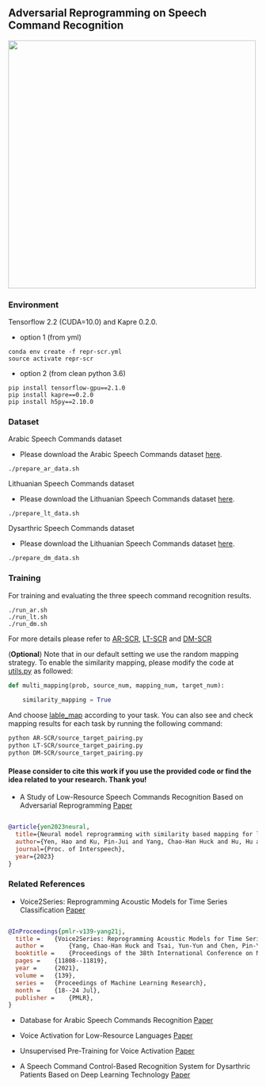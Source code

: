 ## Adversarial Reprogramming on Speech Command Recognition

<img src="https://github.com/dodohow1011/SpeechAdvReprogram/blob/main/illustration.png" width="500">

### Environment

Tensorflow 2.2 (CUDA=10.0) and Kapre 0.2.0. 

- option 1 (from yml)

```shell
conda env create -f repr-scr.yml
source activate repr-scr
```

- option 2 (from clean python 3.6)

```shell
pip install tensorflow-gpu==2.1.0
pip install kapre==0.2.0
pip install h5py==2.10.0
```

### Dataset

Arabic Speech Commands dataset

- Please download the Arabic Speech Commands dataset [here](https://github.com/ltkbenamer/AR_Speech_Database.git).

```shell
./prepare_ar_data.sh
```

Lithuanian Speech Commands dataset

- Please download the Lithuanian Speech Commands dataset [here](https://github.com/kolesov93/lt_speech_commands).

```shell
./prepare_lt_data.sh
```

Dysarthric Speech Commands dataset

- Please download the Lithuanian Speech Commands dataset [here](https://reurl.cc/a5vAG4).

```shell
./prepare_dm_data.sh
```

### Training

For training and evaluating the three speech command recognition results.

```shell
./run_ar.sh
./run_lt.sh
./run_dm.sh
```
For more details please refer to [AR-SCR](https://github.com/dodohow1011/SpeechAdvReprogram/blob/main/AR-SCR/main.py), [LT-SCR](https://github.com/dodohow1011/SpeechAdvReprogram/blob/main/LT-SCR/main.py) and [DM-SCR](https://github.com/dodohow1011/SpeechAdvReprogram/blob/main/DM-SCR/main.py)

(**Optional**) Note that in our default setting we use the random mapping strategy. To enable the similarity mapping,
please modify the code at [utils.py](https://github.com/dodohow1011/SpeechAdvReprogram/blob/main/utils.py#L19) as followed:
```python
def multi_mapping(prob, source_num, mapping_num, target_num):
    
    similarity_mapping = True
```
And choose [lable_map](https://github.com/dodohow1011/SpeechAdvReprogram/blob/27db34e75f048903f296981d5c6e9a2d7a32f742/utils.py#L31-L33) according to your task. You can also see and check mapping results for each task by running the following command:
```sh
python AR-SCR/source_target_pairing.py
python LT-SCR/source_target_pairing.py
python DM-SCR/source_target_pairing.py
```


#### Please consider to cite this work if you use the provided code or find the idea related to your research. Thank you!

- A Study of Low-Resource Speech Commands Recognition Based on Adversarial Reprogramming [Paper](https://arxiv.org/pdf/2110.03894.pdf)

```bib

@article{yen2023neural,
  title={Neural model reprogramming with similarity based mapping for low-resource spoken command classification},
  author={Yen, Hao and Ku, Pin-Jui and Yang, Chao-Han Huck and Hu, Hu and Siniscalchi, Sabato Marco and Chen, Pin-Yu and Tsao, Yu},
  journal={Proc. of Interspeech},
  year={2023}
}

```

### Related References


- Voice2Series: Reprogramming Acoustic Models for Time Series Classification [Paper](https://arxiv.org/pdf/2106.09296.pdf)

```bib

@InProceedings{pmlr-v139-yang21j,
  title = 	 {Voice2Series: Reprogramming Acoustic Models for Time Series Classification},
  author =       {Yang, Chao-Han Huck and Tsai, Yun-Yun and Chen, Pin-Yu},
  booktitle = 	 {Proceedings of the 38th International Conference on Machine Learning},
  pages = 	 {11808--11819},
  year = 	 {2021},
  volume = 	 {139},
  series = 	 {Proceedings of Machine Learning Research},
  month = 	 {18--24 Jul},
  publisher =    {PMLR},
}

```

- Database for Arabic Speech Commands Recognition [Paper](https://www.researchgate.net/publication/346962582_Database_for_Arabic_Speech_Commands_Recognition)

- Voice Activation for Low-Resource Languages [Paper](https://www.mdpi.com/2076-3417/11/14/6298)

- Unsupervised Pre-Training for Voice Activation [Paper](https://www.mdpi.com/2076-3417/10/23/8643)

- A Speech Command Control-Based Recognition System for Dysarthric Patients Based on Deep Learning Technology [Paper](https://www.mdpi.com/2076-3417/11/6/2477)
